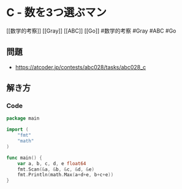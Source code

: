 # C - 数を3つ選ぶマン
[[数学的考察]] [[Gray]] [[ABC]] [[Go]]
#数学的考察 #Gray #ABC #Go 

## 問題
- https://atcoder.jp/contests/abc028/tasks/abc028_c

## 解き方
### Code
```go
package main

import (
	"fmt"
	"math"
)

func main() {
	var a, b, c, d, e float64
	fmt.Scan(&a, &b, &c, &d, &e)
	fmt.Println(math.Max(a+d+e, b+c+e))
}
```